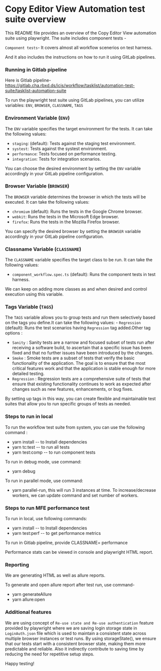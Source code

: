 # Copy Editor View Automation test suite overview

This README file provides an overview of the Copy Editor View automation suite using playwright. The suite includes component tests -

`Component tests`- It covers almost all workflow scenerios on test harness.

And it also includes the instructions on how to run it using GitLab pipelines.


### Running in Gitlab pipeline

Here is Gitlab pipeline- https://gitlab.cha.rbxd.ds/icis/workflow/tasklist/automation-test-suite/tasklist-automation-suite

To run the playwright test suite using GitLab pipelines, you can utilize  variables: `ENV`,  `BROWSER`, `CLASSNAME`, `TAGS`


### Environment Variable (`ENV`)

The `ENV` variable specifies the target environment for the tests. It can take the following values:

- `staging`: (default): Tests against the staging test environment.
- `systest`: Tests against the systest environment.
- `performance`: Tests focused on performance testing.
- `integration`: Tests for integration scenarios.

You can choose the desired environment by setting the `ENV` variable accordingly in your GitLab pipeline configuration.

### Browser Variable (`BROWSER`)

The `BROWSER` variable determines the browser in which the tests will be executed. It can take the following values:

- `chromium` (default): Runs the tests in the Google Chrome browser.
- `webkit`: Runs the tests in the Microsoft Edge browser.
- `firefox`: Runs the tests in the Mozilla Firefox browser.

You can specify the desired browser by setting the `BROWSER` variable accordingly in your GitLab pipeline configuration.

### Classname Variable (`CLASSNAME`)

The `CLASSNAME` variable specifies the target class to be run. It can take the following values:
- `component_workflow.spec.ts` (default): Runs the component tests in test harness.

We can keep on adding more classes as and when desired and control execution using this variable.

### Tags Variable (`TAGS`)

The `TAGS` variable allows you to group tests and run them selectively based on the tags you define.It can take the following values: - `Regression` (default): Runs the test scenarios having `Regression` tag added.Other tag options :

- `Sanity` : Sanity tests are a narrow and focused subset of tests run after receiving a software build, to ascertain that a specific issue has been fixed and that no further issues have been introduced by the changes.
- `Smoke` : Smoke tests are a subset of tests that verify the basic functionality of the application. The goal is to ensure that the most critical features work and that the application is stable enough for more detailed testing.
- `Regression` : Regression tests are a comprehensive suite of tests that ensure that existing functionality continues to work as expected after changes such as new features, enhancements, or bug fixes.

By setting up tags in this way, you can create flexible and maintainable test suites that allow you to run specific groups of tests as needed.

### Steps to run in local

To run the workflow test suite from system, you can use the following command :

 - yarn install -- to Install dependencies
 - yarn tc:test -- to run all tests
 - yarn test:comp -- to run component tests

 To run in debug mode, use command:
 - yarn debug

To run in parallel mode, use command:
- yarn parallel-run, this will run 3 instances at time. To increase/decrease workers, we can update command and set number of workers.


###  Steps to run MFE performance test

To run in local, use following commands:

- yarn install -- to Install dependencies
- yarn test:perf -- to get performance metrics

To run in Gitlab pipeline, provide CLASSNAME= performance

Performance stats can be viewed in console and playwright HTML report.

### Reporting

We are generating HTML as well as allure reports.

To generate and open allure report after test run, use command-
- yarn generateAllure
- yarn allure:open


### Additional features

We are using concept of `Re-use state and Re-use authentication` feature provided by playwright where we are saving login storage state in `LoginAuth.json` file which is used to maintain a consistent state across multiple browser instances or test runs. By using storageState(), we ensure that our tests start with a consistent browser state, making them more predictable and reliable. Also it indirectly contribute to saving time by reducing the need for repetitive setup steps.


Happy testing!
